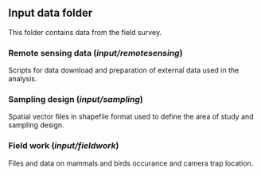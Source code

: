 ## Input data folder

This folder contains data from the field survey.

### Remote sensing data (_input/remotesensing_)

Scripts for data download and preparation of external data used in the analysis.

### Sampling design (_input/sampling_)

Spatial vector files in shapefile format used to define the area of study and sampling design.

### Field work (_input/fieldwork_)

Files and data on mammals and birds occurance and camera trap location.
